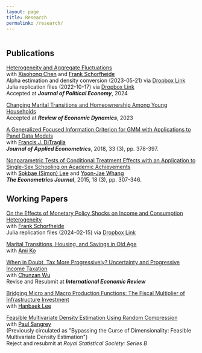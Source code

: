 ```yaml
---
layout: page
title: Research
permalink: /research/
---
```


 
<hr style="clear:both;visibility: hidden;" />  


## Publications

[Heterogeneity and Aggregate Fluctuations](https://github.com/minsuc/Econ103_LPS/raw/master/papers/EvalHAmodels_v15.pdf)<br> 
with <a href="https://sites.google.com/site/xiaohongchenyale/" style="color:#000000;">Xiaohong Chen</a> and <a href="https://web.sas.upenn.edu/schorf/" style="color:#000000;">Frank Schorfheide</a><br>
Alpha estimation and density conversion (2023-05-21) via [Dropbox Link](https://www.dropbox.com/s/nqlz3g6p9fr5evs/Alpha%20Estimation%20and%20Conversion_v20230521.zip?dl=0)<br> 
Julia replication files (2022-10-17) via [Dropbox Link](https://www.dropbox.com/s/lbvq0gvyqd98wv7/Replication_v20221017.zip?dl=0)<br>
Accepted at <b><i>Journal of Political Economy</i></b>, 2024

[Changing Marital Transitions and Homeownership Among Young Households](https://github.com/minsuc/Econ103_LPS/raw/master/papers/RED_Chang_Oct2023.pdf)<br> 
Accepted at <b><i>Review of Economic Dynamics</i></b>, 2023

[A Generalized Focused Information Criterion for GMM with Applications to Panel Data Models](https://onlinelibrary.wiley.com/doi/abs/10.1002/jae.2614)<br>
with <a href="https://ditraglia.com" style="color:#000000;">Francis J. DiTraglia</a><br>
 <b><i>Journal of Applied Econometrics</i></b>, 2018, 33 (3), pp. 378-397.

[Nonparametric Tests of Conditional Treatment Effects with an Application to Single-Sex Schooling on Academic Achievements](http://onlinelibrary.wiley.com/doi/10.1111/ectj.12050/abstract)<br> 
with <a href="https://sites.google.com/site/sokbae/" style="color:#000000;">Sokbae (Simon) Lee</a> and <a href="https://sites.google.com/site/whangyjhomepage/" style="color:#000000;">Yoon-Jae Whang</a><br>
<b><i>The Econometrics Journal</i></b>, 2015, 18 (3), pp. 307-346.

## Working Papers

[On the Effects of Monetary Policy Shocks on Income and Consumption Heterogeneity](https://github.com/minsuc/Econ103_LPS/raw/master/papers/HH_Het_MP_v11.pdf)<br>
with <a href="https://web.sas.upenn.edu/schorf/" style="color:#000000;">Frank Schorfheide</a><br>
Julia replication files (2024-02-15) via [Dropbox Link](https://www.dropbox.com/scl/fi/7af6n7y7r4d70zidlqau6/Replication_v2024-02-16.zip?rlkey=m6c61otzhipjzwdqw09nq484b&dl=0)

[Marital Transitions, Housing, and Savings in Old Age](https://github.com/minsuc/Econ103_LPS/raw/master/papers/Chang_Ko_08282023.pdf)<br> 
with <a href="http://www.ko-ami.com/" style="color:#000000;">Ami Ko</a>

[When in Doubt, Tax More Progressively? Uncertainty and Progressive Income Taxation](https://github.com/minsuc/Econ103_LPS/raw/master/papers/OTUP.pdf)<br> 
with <a href="https://sites.google.com/site/chunzanwu/" style="color:#000000;">Chunzan Wu</a><br>
Revise and Resubmit at <b><i>International Economic Review</i></b>

[Bridging Micro and Macro Production Functions: The Fiscal Multiplier of Infrastructure Investment](https://github.com/minsuc/Econ103_LPS/raw/master/papers/Draft_ChangLee_2023.pdf)<br> 
with <a href="https://sites.google.com/sas.upenn.edu/hanbaeklee" style="color:#000000;">Hanbaek Lee</a>

[Feasible Multivariate Density Estimation Using Random Compression](https://github.com/minsuc/Econ103_LPS/raw/master/papers/ChangSangrey_web.pdf)<br> 
with <a href="https://sangrey.io/" style="color:#000000;">Paul Sangrey</a><br>
(Previously circulated as "Bypassing the Curse of Dimensionality: Feasible Multivariate Density Estimation")<br>
Reject and resubmit at <i>Royal Statistical Society: Series B</i> 


